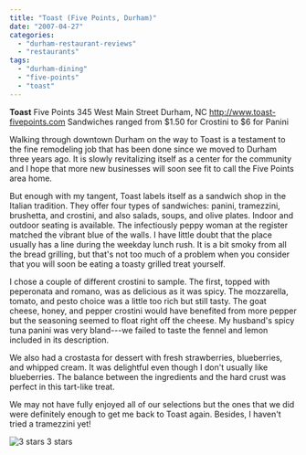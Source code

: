 ```yaml
---
title: "Toast (Five Points, Durham)"
date: "2007-04-27"
categories:
  - "durham-restaurant-reviews"
  - "restaurants"
tags:
  - "durham-dining"
  - "five-points"
  - "toast"
---
```


**Toast** Five Points 345 West Main Street Durham, NC http://www.toast-fivepoints.com Sandwiches ranged from $1.50 for Crostini to $6 for Panini

Walking through downtown Durham on the way to Toast is a testament to the fine remodeling job that has been done since we moved to Durham three years ago. It is slowly revitalizing itself as a center for the community and I hope that more new businesses will soon see fit to call the Five Points area home.

But enough with my tangent, Toast labels itself as a sandwich shop in the Italian tradition. They offer four types of sandwiches: panini, tramezzini, brushetta, and crostini, and also salads, soups, and olive plates. Indoor and outdoor seating is available. The infectiously peppy woman at the register matched the vibrant blue of the walls. I have little doubt that the place usually has a line during the weekday lunch rush. It is a bit smoky from all the bread grilling, but that's not too much of a problem when you consider that you will soon be eating a toasty grilled treat yourself.

I chose a couple of different crostini to sample. The first, topped with peperonata and romano, was as delicious as it was spicy. The mozzarella, tomato, and pesto choice was a little too rich but still tasty. The goat cheese, honey, and pepper crostini would have benefited from more pepper but the seasoning seemed to float right off the cheese. My husband's spicy tuna panini was very bland---we failed to taste the fennel and lemon included in its description.

We also had a crostasta for dessert with fresh strawberries, blueberries, and whipped cream. It was delightful even though I don't usually like blueberries. The balance between the ingredients and the hard crust was perfect in this tart-like treat.

We may not have fully enjoyed all of our selections but the ones that we did were definitely enough to get me back to Toast again. Besides, I haven't tried a tramezzini yet!




<div class="caption">

![3 stars](http://s3.amazonaws.com/thegourmez-wpmedia/2009/02/rating_avocado1.gif "rating_avocado1") 3 stars</div>

